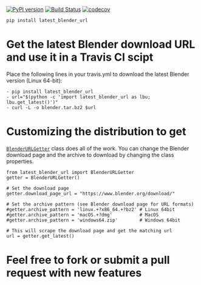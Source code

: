[![PyPI version](https://badge.fury.io/py/latest-blender-url.svg)](https://badge.fury.io/py/latest-blender-url) [![Build Status](https://travis-ci.org/JustasB/latest_blender_url.svg?branch=master)](https://travis-ci.org/JustasB/latest_blender_url) [![codecov](https://codecov.io/gh/JustasB/latest_blender_url/branch/master/graph/badge.svg)](https://codecov.io/gh/JustasB/latest_blender_url)

`pip install latest_blender_url`

# Get the latest Blender download URL and use it in a Travis CI scipt

Place the following lines in your travis.yml to download the latest Blender version (Linux 64-bit):

```
- pip install latest_blender_url
- url="$(python -c 'import latest_blender_url as lbu; lbu.get_latest()')"
- curl -L -o blender.tar.bz2 $url
```

# Customizing the distribution to get
[`BlenderURLGetter`](https://github.com/JustasB/latest_blender_url/blob/master/latest_blender_url/__init__.py#L10) class does all of the work. You can change the Blender download page and the archive to download by changing the class properties.

```
from latest_blender_url import BlenderURLGetter
getter = BlenderURLGetter()

# Set the download page
getter.download_page_url = "https://www.blender.org/download/" 

# Set the archive pattern (see Blender download page for URL formats)
#getter.archive_pattern = 'linux.+?x86_64.+?bz2' # Linux 64bit
#getter.archive_pattern = 'macOS.+?dmg'          # MacOS
#getter.archive_pattern = 'windows64.zip'        # Windows 64bit

# This will scrape the download page and get the matching url
url = getter.get_latest()
```

# Feel free to fork or submit a pull request with new features

